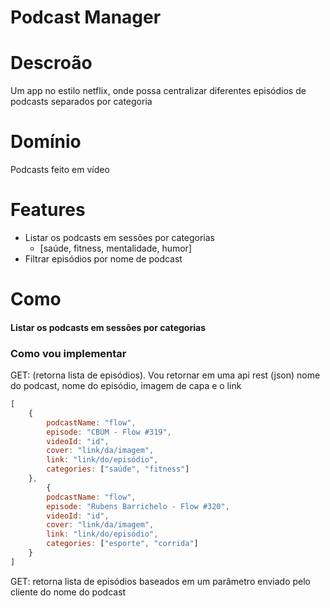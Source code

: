 # Podcast Manager

# Descroão
Um app no estilo netflix, onde possa centralizar diferentes episódios de podcasts separados por categoria

# Domínio
Podcasts feito em vídeo

# Features
- Listar os podcasts em sessões por categorias
  - [saúde, fitness, mentalidade, humor]
- Filtrar episódios por nome de podcast

# Como

#### Listar os podcasts em sessões por categorias

### Como vou implementar
GET: (retorna lista de episódios). Vou retornar em uma api rest (json) nome do podcast, nome do episódio, imagem de capa e o link

```js
[
    {
        podcastName: "flow",
        episode: "CBUM - Flow #319",
        videoId: "id",
        cover: "link/da/imagem",
        link: "link/do/episódio",
        categories: ["saúde", "fitness"]
    },
        {
        podcastName: "flow",
        episode: "Rubens Barrichelo - Flow #320",
        videoId: "id",
        cover: "link/da/imagem",
        link: "link/do/episódio",
        categories: ["esporte", "corrida"]
    }
]
```

GET: retorna lista de episódios baseados em um parâmetro enviado pelo cliente do nome do podcast

